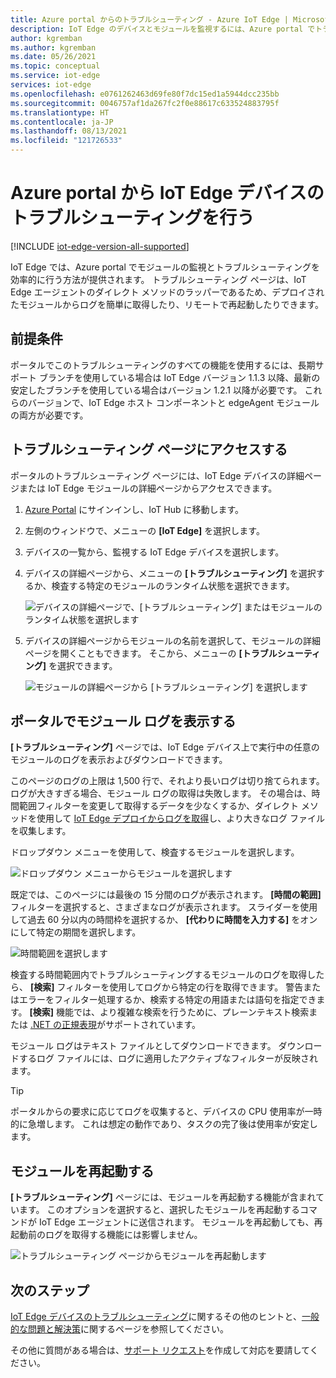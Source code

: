 ```yaml
---
title: Azure portal からのトラブルシューティング - Azure IoT Edge | Microsoft Docs
description: IoT Edge のデバイスとモジュールを監視するには、Azure portal でトラブルシューティング ページを使用します
author: kgremban
ms.author: kgremban
ms.date: 05/26/2021
ms.topic: conceptual
ms.service: iot-edge
services: iot-edge
ms.openlocfilehash: e0761262463d69fe80f7dc15ed1a5944dcc235bb
ms.sourcegitcommit: 0046757af1da267fc2f0e88617c633524883795f
ms.translationtype: HT
ms.contentlocale: ja-JP
ms.lasthandoff: 08/13/2021
ms.locfileid: "121726533"
---
```

# <a name="troubleshoot-iot-edge-devices-from-the-azure-portal"></a>Azure portal から IoT Edge デバイスのトラブルシューティングを行う

[!INCLUDE [iot-edge-version-all-supported](../../includes/iot-edge-version-all-supported.md)]

IoT Edge では、Azure portal でモジュールの監視とトラブルシューティングを効率的に行う方法が提供されます。 トラブルシューティング ページは、IoT Edge エージェントのダイレクト メソッドのラッパーであるため、デプロイされたモジュールからログを簡単に取得したり、リモートで再起動したりできます。

## <a name="prerequisites"></a>前提条件

ポータルでこのトラブルシューティングのすべての機能を使用するには、長期サポート ブランチを使用している場合は IoT Edge バージョン 1.1.3 以降、最新の安定したブランチを使用している場合はバージョン 1.2.1 以降が必要です。 これらのバージョンで、IoT Edge ホスト コンポーネントと edgeAgent モジュールの両方が必要です。

## <a name="access-the-troubleshooting-page"></a>トラブルシューティング ページにアクセスする

ポータルのトラブルシューティング ページには、IoT Edge デバイスの詳細ページまたは IoT Edge モジュールの詳細ページからアクセスできます。

1. [Azure Portal](https://portal.azure.com) にサインインし、IoT Hub に移動します。

1. 左側のウィンドウで、メニューの **[IoT Edge]** を選択します。

1. デバイスの一覧から、監視する IoT Edge デバイスを選択します。

1. デバイスの詳細ページから、メニューの **[トラブルシューティング]** を選択するか、検査する特定のモジュールのランタイム状態を選択できます。

   ![デバイスの詳細ページで、[トラブルシューティング] またはモジュールのランタイム状態を選択します](./media/troubleshoot-in-portal/troubleshoot-from-device-details.png)

1. デバイスの詳細ページからモジュールの名前を選択して、モジュールの詳細ページを開くこともできます。 そこから、メニューの **[トラブルシューティング]** を選択できます。

   ![モジュールの詳細ページから [トラブルシューティング] を選択します](./media/troubleshoot-in-portal/troubleshoot-from-module-details.png)

## <a name="view-module-logs-in-the-portal"></a>ポータルでモジュール ログを表示する

**[トラブルシューティング]** ページでは、IoT Edge デバイス上で実行中の任意のモジュールのログを表示およびダウンロードできます。

このページのログの上限は 1,500 行で、それより長いログは切り捨てられます。 ログが大きすぎる場合、モジュール ログの取得は失敗します。 その場合は、時間範囲フィルターを変更して取得するデータを少なくするか、ダイレクト メソッドを使用して [IoT Edge デプロイからログを取得](how-to-retrieve-iot-edge-logs.md)し、より大きなログ ファイルを収集します。

ドロップダウン メニューを使用して、検査するモジュールを選択します。

![ドロップダウン メニューからモジュールを選択します](./media/troubleshoot-in-portal/select-module.png)

既定では、このページには最後の 15 分間のログが表示されます。 **[時間の範囲]** フィルターを選択すると、さまざまなログが表示されます。 スライダーを使用して過去 60 分以内の時間枠を選択するか、 **[代わりに時間を入力する]** をオンにして特定の期間を選択します。

![時間範囲を選択します](./media/troubleshoot-in-portal/select-time-range.png)

検査する時間範囲内でトラブルシューティングするモジュールのログを取得したら、 **[検索]** フィルターを使用してログから特定の行を取得できます。 警告またはエラーをフィルター処理するか、検索する特定の用語または語句を指定できます。 **[検索]** 機能では、より複雑な検索を行うために、プレーンテキスト検索または [.NET の正規表現](/dotnet/standard/base-types/regular-expression-language-quick-reference)がサポートされています。

モジュール ログはテキスト ファイルとしてダウンロードできます。 ダウンロードするログ ファイルには、ログに適用したアクティブなフィルターが反映されます。

>[!TIP]
>ポータルからの要求に応じてログを収集すると、デバイスの CPU 使用率が一時的に急増します。 これは想定の動作であり、タスクの完了後は使用率が安定します。

## <a name="restart-modules"></a>モジュールを再起動する

**[トラブルシューティング]** ページには、モジュールを再起動する機能が含まれています。 このオプションを選択すると、選択したモジュールを再起動するコマンドが IoT Edge エージェントに送信されます。 モジュールを再起動しても、再起動前のログを取得する機能には影響しません。

![トラブルシューティング ページからモジュールを再起動します](./media/troubleshoot-in-portal/restart-module.png)

## <a name="next-steps"></a>次のステップ

[IoT Edge デバイスのトラブルシューティング](troubleshoot.md)に関するその他のヒントと、[一般的な問題と解決策](troubleshoot-common-errors.md)に関するページを参照してください。 

その他に質問がある場合は、[サポート リクエスト](https://portal.azure.com/#create/Microsoft.Support)を作成して対応を要請してください。
